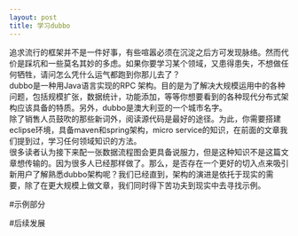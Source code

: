 ```yaml
---
layout: post
title: 学习dubbo
---
```

追求流行的框架并不是一件好事，有些喧嚣必须在沉淀之后方可发现脉络。然而代价是踩坑和一些莫名其妙的多虑。如果你要学习某个领域，又患得患失，不想做任何牺牲，请问怎么凭什么运气都跑到你那儿去了？  
dubbo是一种用Java语言实现的RPC 架构。目的是为了解决大规模运用中的各种问题，包括规模扩张，数据统计，功能添加，等等你想要看到的各种现代分布式架构应该具备的特质。另外，dubbo是澳大利亚的一个城市名字。  
除了销售人员鼓吹的那些新词外，阅读源代码是最好的途径。为此，你需要搭建eclipse环境，具备maven和spring架构，micro service的知识，在前面的文章我们提到过，学习任何领域知识的方法。  
很多读者认为接下来配一张数据流程图会更具备说服力，但是这种知识不是这篇文章想传输的。因为很多人已经那样做了。那么，是否存在一个更好的切入点来吸引新用户了解熟悉dubbo架构呢？我们已经直到，架构的演进是依托于现实的需要，除了在更大规模上做文章，我们同时得下苦功夫到现实中去寻找示例。

#示例部分

#后续发展